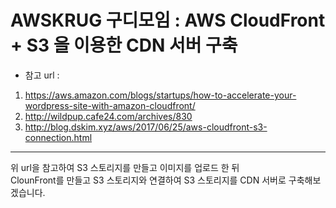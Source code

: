 # AWSKRUG 구디모임 : AWS CloudFront + S3 을 이용한 CDN 서버 구축
- 참고 url : 
1.  https://aws.amazon.com/blogs/startups/how-to-accelerate-your-wordpress-site-with-amazon-cloudfront/
2. http://wildpup.cafe24.com/archives/830
3. http://blog.dskim.xyz/aws/2017/06/25/aws-cloudfront-s3-connection.html
---
위 url을 참고하여 S3 스토리지를 만들고 이미지를 업로드 한 뒤<br>
ClounFront를 만들고 S3 스토리지와 연결하여 S3 스토리지를 CDN 서버로 구축해보겠습니다. 